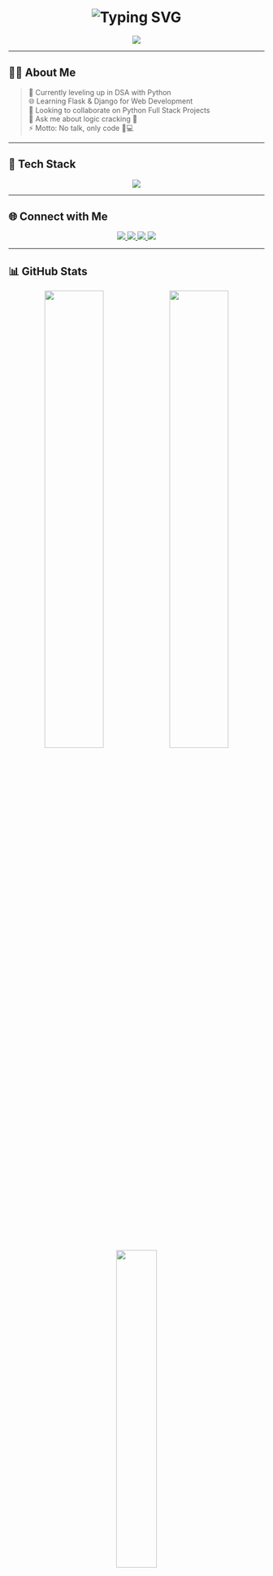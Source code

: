 <h1 align="center">
  <img src="https://readme-typing-svg.demolab.com?font=Fira+Code&size=22&duration=3000&pause=1000&color=00FF00&center=true&vCenter=true&width=435&lines=Python+Full+Stack+Dev;DSA+Enthusiast;Flask+%7C+Django+Learner;No+Talk,+Only+Code...;Logic+Cracker+%F0%9F%94%90" alt="Typing SVG" />
</h1>

<p align="center">
  <img src="https://capsule-render.vercel.app/api?type=waving&color=0:0f2027,100:2c5364&height=200&section=header&text=Jagannadham%20Prathap&fontSize=45&fontAlignY=35&fontColor=00ffcc" />
</p>

---

## 👨‍💻 About Me

> 🚀 Currently leveling up in DSA with Python  
> 🌐 Learning Flask & Django for Web Development  
> 🤝 Looking to collaborate on Python Full Stack Projects  
> 💬 Ask me about logic cracking 🔐  
> ⚡ Motto: No talk, only code 🧠💻

---

## 🚀 Tech Stack

<p align="center">
  <img src="https://skillicons.dev/icons?i=python,flask,django,html,css,js,java,c,mysql,github,vscode,mongodb,reactjs,tailwind,github" />
</p>

---

## 🌐 Connect with Me

<p align="center">
  <a href="https://www.linkedin.com/in/jprathap/">
    <img src="https://img.shields.io/badge/LinkedIn-0077B5?style=for-the-badge&logo=linkedin&logoColor=white"/>
  </a>
  <a href="https://quora.com/profile/Jagannadham-Prathap">
    <img src="https://img.shields.io/badge/Quora-B92B27?style=for-the-badge&logo=quora&logoColor=white"/>
  </a>
  <a href="https://x.com/JPratap12">
    <img src="https://img.shields.io/badge/X-000000?style=for-the-badge&logo=X&logoColor=white"/>
  </a>
  <a href="mailto:jagannadhamprathap@gmail.com">
    <img src="https://img.shields.io/badge/Gmail-D14836?style=for-the-badge&logo=gmail&logoColor=white"/>
  </a>
</p>

---

## 📊 GitHub Stats

<p align="center">
  <img src="https://github-readme-stats.vercel.app/api?username=JagannadhamPrathap&theme=radical&show_icons=true&hide_border=false&count_private=true" width="48%" />
  <img src="https://github-readme-streak-stats.herokuapp.com?user=JagannadhamPrathap&theme=radical&hide_border=false" width="48%" />
</p>

<p align="center">
  <img src="https://github-readme-stats.vercel.app/api/top-langs/?username=JagannadhamPrathap&theme=radical&layout=compact&hide_border=false" width="40%"/>
</p>

---

## 🏆 GitHub Trophies

<p align="center">
  <img src="https://github-profile-trophy.vercel.app/?username=JagannadhamPrathap&theme=radical&no-frame=true&row=2&column=4" />
</p>

---

## 👁️ Visitor Count

![Visitors](https://visitor-badge.laobi.icu/badge?page_id=YourUserName.YourRepoName&left_color=black&right_color=blue)


<p align="center">
  <p align="center">
  <img 
    src="https://readme-typing-svg.demolab.com?font=Fira+Code&pause=1000&color=00FF00&width=600&lines=Welcome+to+my+GitHub+Profile+%F0%9F%91%8B;Have+a+Good+Tour+Around+My+Repos+%F0%9F%97%82%EF%B8%8F;Explore+Projects+in+IoT+%26+Web+Development+%E2%9A%A1;Let's+Build+Something+Amazing+Together+%F0%9F%9A%80;Crafting+Ideas+into+Code+%F0%9F%9A%80" 
    alt="Typing SVG" 
  />
</p>

</p>

